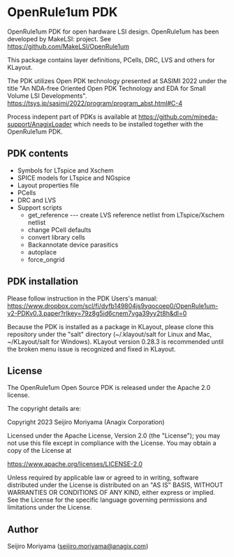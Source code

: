 # OpenRule1um PDK
OpenRule1um PDK for open hardware LSI design. OpenRule1um has been developed by MakeLSI: project. 
See https://github.com/MakeLSI/OpenRule1um

This package contains layer definitions, PCells, DRC, LVS and others for KLayout.

The PDK utilizes Open PDK technology presented at SASIMI 2022 under the title "An NDA-free Oriented Open PDK
Technology and EDA for Small Volume LSI Developments".
https://tsys.jp/sasimi/2022/program/program_abst.html#C-4

Process indepent part of PDKs is available at https://github.com/mineda-support/AnagixLoader
which needs to be installed together with the OpenRule1um PDK.

## PDK contents
* Symbols for LTspice and Xschem
* SPICE models for LTspice and NGspice
* Layout properties file
* PCells
* DRC and LVS
* Support scripts
  - get_reference --- create LVS reference netlist from LTspice/Xschem netlist
  - change PCell defaults
  - convert library cells
  - Backannotate device parasitics
  - autoplace
  - force_ongrid

## PDK installation
Please follow instruction in the PDK Users's manual:
https://www.dropbox.com/scl/fi/dyfb149804js9yqocoep0/OpenRule1um-v2-PDKv0.3.paper?rlkey=79z8g5id6cnem7vga39yy2t8h&dl=0

Because the PDK is installed as a package in KLayout, please clone this repository under 
the "salt" directory (~/.klayout/salt for Linux and Mac, ~/KLayout/salt for Windows).
KLayout version 0.28.3 is recommended until the broken menu issue is recognized and fixed in KLayout.

## License
The OpenRule1um Open Source PDK is released under the Apache 2.0 license.

The copyright details are:

Copyright 2023 Seijiro Moriyama (Anagix Corporation)

Licensed under the Apache License, Version 2.0 (the "License");
you may not use this file except in compliance with the License.
You may obtain a copy of the License at

   https://www.apache.org/licenses/LICENSE-2.0

Unless required by applicable law or agreed to in writing, software
distributed under the License is distributed on an "AS IS" BASIS,
WITHOUT WARRANTIES OR CONDITIONS OF ANY KIND, either express or implied.
See the License for the specific language governing permissions and
limitations under the License.

## Author
Seijiro Moriyama (seijiro.moriyama@anagix.com)
